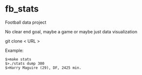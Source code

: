 # fb_stats

Football data project

No clear end goal, maybe a game or maybe just data visualization

git clone < URL >

  Example:
  ```
  $>make stats  
  $>./stats dump 300
  $>Harry Maguire (29), DF, 2425 min.
